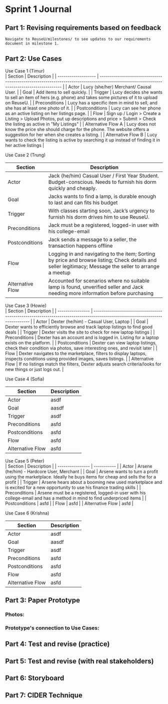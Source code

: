 # Sprint 1 Journal

## Part 1: Revising requirements based on feedback
    Navigate to ReuseU/milestones/ to see updates to our requirements document in milestone 1.

## Part 2: Use Cases

Use Case  1   (Timur)            
| Section             | Description                                                                                                                               |
| ------------------- | ----------------------------------------------------------------------------------------------------------------------------------------- |
| Actor               | Lucy (she/her)  Merchant/ Causal User.                                                                                                    |
| Goal                | Add items to sell quickly.                                                                                                                |
| Trigger             | Lucy decides she wants to sell an item of hers (e.g. phone) and takes some pictures of it to upload on ReuseU.                            |
| Preconditions       | Lucy has a specific item in mind to sell, and she has at least one photo of it.                                                           |
| Postconditions      | Lucy can see her phone as an active listing on her listings page.                                                                         |
| Flow                | Sign up / Login > Create a Listing > Upload Photos, put up descriptions and price > Submit > Check the listing as active in "My Listings" |
| Alternative Flow  A | Lucy does not know the price she should charge for the phone. The website offers a suggestion  for her when she creates a listing.        |
| Alternative Flow B  | Lucy wants to check the listing is active by searching it up instead of finding it in her active listings                                 |


 Use Case  2  (Trung)

| Section          | Description                                                                                                                                             |
| ---------------- | ------------------------------------------------------------------------------------------------------------------------------------------------------- |
| Actor            | Jack (he/him) Casual User / First Year Student. Budget-conscious. Needs to furnish his dorm quickly and cheaply.                                        |
| Goal             | Jacks wants to find a lamp, is durable enough to last and can fits his budget                                                                           |
| Trigger          | With classes starting soon, Jack’s urgency to furnish his dorm drives him to use ReuseU.                                                                |
| Preconditions    | Jack must be a registered, logged-in user with his college-email                                                                                        |
| Postconditions   | Jack sends a message to a seller, the transaction happens offline                                                                                       |
| Flow             | Logging in and navigating to the item; Sorting by price and browse listing; Check details and seller legitimacy; Message the seller to arrange a meetup |
| Alternative Flow | Accounted for scenarios where no suitable lamp is found, unverified seller and Jack needing more information before purchasing                          |


Use Case  3    (Howie)           
| Section          | Description                                                                                                                  |
| ---------------- | ---------------------------------------------------------------------------------------------------------------------------- |
| Actor            | Dexter (he/him) - Casual User, Laptop                                                                                   |
| Goal             | Dexter wants to efficiently browse and track laptop listings to find good deals                                             |
| Trigger          | Dexter visits the site to check for new laptop listings                                                                        |
| Preconditions    | Dexter has an account and is logged in. Listing for a laptop exists on the platform.                                            |
| Postconditions   | Dexter can view laptop listings, check their condition via photos, save interesting ones, and revisit later                    |
| Flow             | Dexter navigates to the marketplace, filters to display laptops, inspects conditions using provided images, saves listings. |
| Alternative Flow | If no listings match the filters, Dexter adjusts search criteria/looks for new things or just logs out.                      |


 Use Case  4  (Sofia)
   
| Section          | Description |
| ---------------- | ----------- |
| Actor            | asdf        |
| Goal             | aasdf       |
| Trigger          | asdf        |
| Preconditions    | asfd        |
| Postconditions   | asfd        |
| Flow             | asfd        |
| Alternative Flow | asfd        |

Use Case  5    (Peter)          
| Section          | Description |
| ---------------- | ----------- |
| Actor            | Arsene (he/him) - Hardcore User, Merchant        |
| Goal             | Arsene wants to turn a profit using the marketplace. Ideally he buys items for cheap and sells the for a profit                       |
| Trigger          | Arsene hears about a booming new used marketplace and is excited for a new opportunity to use his finance trading skills              |
| Preconditions    | Arsene must be a registered, logged-in user with his college-email and has a method in mind to find underpriced items                 |
| Postconditions   | asfd                                                                                                                                  |
| Flow             | asfd                                                                                                                                  |
| Alternative Flow | asfd                                                                                                                                  |


 Use Case  6  (Krishna)
   
| Section          | Description |
| ---------------- | ----------- |
| Actor            | asdf        |
| Goal             | aasdf       |
| Trigger          | asdf        |
| Preconditions    | asfd        |
| Postconditions   | asfd        |
| Flow             | asfd        |
| Alternative Flow | asfd        |


## Part 3: Paper Prototype

### Photos:

### Prototype's connection to Use Cases:


## Part 4: Test and revise (practice)

## Part 5: Test and revise (with real stakeholders)

## Part 6: Storyboard

## Part 7: CIDER Technique
